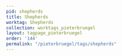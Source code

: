```yaml
---
pid: shepherds
title: Shepherds
worktag: Shepherds
collection: worktags_pieterbruegel
layout: tagpage_pieterbruegel
order: '144'
permalink: "/pieterbruegel/tags/shepherds"
---
```

